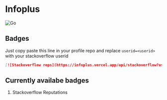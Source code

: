 # Infoplus
![Go](https://img.shields.io/badge/go-%2300ADD8.svg?style=for-the-badge&logo=go&logoColor=white)

## Badges  
Just copy paste this line in your profile repo and replace `userid=<userid>` with your stackoverflow userid
```md
[![Stackoverflow reps](https://infoplus.vercel.app/api/stackoverflow?userid=8522463)](https://github.com/julkaar9/infoplus)
```
## Currently availabe badges
1. Stackoverflow Reputations